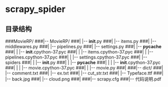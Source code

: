 # scrapy_spider
## 目录结构

###MovieRP/
###|-- MovieRP/
###|   |-- __init__.py
###|   |-- items.py
###|   |-- middlewares.py
###|   |-- pipelines.py
###|   |-- settings.py
###|   |-- __pycache__
###|   |   |-- __init__.cpython-37.pyc
###|   |   |-- items.cpython-37.pyc
###|   |   |-- pipelines.cpython-37.pyc
###|   |   |-- settings.cpython-37.pyc
###|   |-- spiders
###|   |   |-- __init__.py
###|   |   |-- __pycache__
###|   |   |   |-- __init__.cpython-37.pyc
###|   |   |   |-- movie.cpython-37.pyc
###|   |   |-- movie.py
###|
###|-- dict/
###|   |-- comment.txt
###|   |-- ex.txt
###|   |-- cut_str.txt
###|   |-- Typeface.ttf
###|   |-- back.jpg
###|   |-- cloud.png
###|
###|-- scrapy.cfg
###|-- 代码说明.pdf
